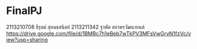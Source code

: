# FinalPJ
2113210708 ธีรุตม์ สุคนธสนิตย์
2113211342 ฐาพัต สถาพรวัฒนายนต์
https://drive.google.com/file/d/1BMBc7h1eBeb7wTkPV3MFsVwGrvN1fzVc/view?usp=sharing
